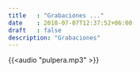 ```yaml
---
title   : "Grabaciones ..."
date    : 2018-07-07T12:37:52+06:00
draft   : false
description: "Grabaciones"
---
```


{{<audio "pulpera.mp3" >}}


